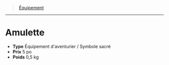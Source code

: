 ﻿---
!EquipmentItem
Type: Équipement d'aventurier / Symbole sacré
Price: 5 po
Weight: 0,5 kg
Id: equipment_hd.md#amulette
ParentLink: equipment_hd.md#Équipement
Name: Amulette
ParentName: Équipement
NameLevel: 1
Attributes: {}
---
> [Équipement](hd_equipment.md)

---

# Amulette

- **Type** Équipement d'aventurier / Symbole sacré
- **Prix** 5 po
- **Poids** 0,5 kg

